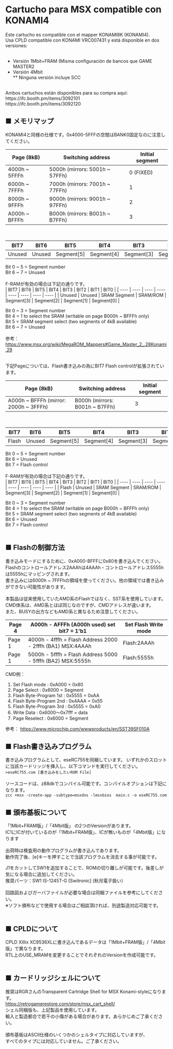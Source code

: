 # Cartucho para MSX compatible con KONAMI4
Este cartucho es compatible con el mapper KONAMI8K (KONAMI4).<BR>
Usa CPLD compatible con KONAMI VRC007431 y está disponible en dos versiones:<BR>
<BR>
- Versión 1Mbit+FRAM (Misma configuración de bancos que GAME MASTER2<BR>
- Versión 4Mbit<BR>
** Ninguna versión incluye SCC<BR>
<BR>
Ambos cartuchos están disponibles para su compra aquí:<BR>
https://ifc.booth.pm/items/3092101<BR> 
https://ifc.booth.pm/items/3092120<BR>

## ■ メモリマップ

KONAMI4と同様の仕様です。0x4000-5FFFの空間はBANK0固定なのに注意してください。

| Page (8kB)                        | Switching address            | Initial segment | 
| --------------------------------- | ---------------------------- | --------------- | 
| 4000h ~ 5FFFh  | 5000h (mirrors: 5001h ~ 57FFh) | 0  (FIXED)      | 
| 6000h ~ 7FFFh  | 7000h (mirrors: 7001h ~ 77FFh) | 1               | 
| 8000h ~ 9FFFh  | 9000h (mirrors: 9001h ~ 97FFh) | 2               | 
| A000h ~ BFFFh  | B000h (mirrors: B001h ~ B7FFh) | 3               |

<BR>

| BIT7 | BIT6 | BIT5 | BIT4 | BIT3 | BIT2 | BIT1 | BIT0 |
| ---- | ---- | ---- | ---- | ---- | ---- | ---- | ---- |
| Unused | Unused | Segment[5] | Segment[4] | Segment[3] | Segment[2] | Segment[1] | Segment[0] |

Bit 0 ~ 5 = Segment number <BR>
Bit 6 ~ 7 = Unused <BR>
<BR>
F-RAMが有効の場合は下記の通りです。<BR>
| BIT7 | BIT6 | BIT5 | BIT4 | BIT3 | BIT2 | BIT1 | BIT0 |
| ---- | ---- | ---- | ---- | ---- | ---- | ---- | ---- |
| Unused | Unused | SRAM Segment | SRAM/ROM | Segment[3] | Segment[2] | Segment[1] | Segment[0] |

Bit 0 ~ 3 = Segment number <BR>
Bit 4 = 1 to select the SRAM (writable on page B000h ~ BFFFh only) <BR>
Bit 5 = SRAM segment select (two segments of 4kB available) <BR>
Bit 6 ~ 7 = Unused <BR>
<BR>
参考：
https://www.msx.org/wiki/MegaROM_Mappers#Game_Master_2_.28Konami.29


<BR>
下記Pageについては、Flash書き込みの為にBIT7 Flash controlが拡張されています。<BR>
  
| Page (8kB)                        | Switching address            | Initial segment | 
| --------------------------------- | ---------------------------- | --------------- | 
| A000h ~ BFFFh (mirror: 2000h ~ 3FFFh) | B000h (mirrors: B001h ~ B7FFh) | 3               |

<BR>
  
| BIT7 | BIT6 | BIT5 | BIT4 | BIT3 | BIT2 | BIT1 | BIT0 |
| ---- | ---- | ---- | ---- | ---- | ---- | ---- | ---- |
| Flash | Unused | Segment[5] | Segment[4] | Segment[3] | Segment[2] | Segment[1] | Segment[0] |

Bit 0 ~ 5 = Segment number <BR>
Bit 6 = Unused <BR>
Bit 7 = Flash control<BR>
<BR>
F-RAMが有効の場合は下記の通りです。<BR>
| BIT7 | BIT6 | BIT5 | BIT4 | BIT3 | BIT2 | BIT1 | BIT0 |
| ---- | ---- | ---- | ---- | ---- | ---- | ---- | ---- |
| Flash | Unused | SRAM Segment | SRAM/ROM | Segment[3] | Segment[2] | Segment[1] | Segment[0] |

Bit 0 ~ 3 = Segment number <BR>
Bit 4 = 1 to select the SRAM (writable on page B000h ~ BFFFh only) <BR>
Bit 5 = SRAM segment select (two segments of 4kB available) <BR>
Bit 6 = Unused <BR>
Bit 7 = Flash control<BR>
<BR>
## ■ Flashの制御方法
書き込みモードにするために、0xA000-BFFFに0x80を書き込んでください。<BR>
Flashのコントロールアドレス2AAAhは4AAAh・コントロールアドレス5555hは5555hにマッピングされます。<BR>
書き込みには6000h ~ 7FFFhの領域を使ってください。他の領域では書き込みができない可能性があります。<BR>
<BR>
本製品は従来使用していたAMD系のFlashではなく、SST系を使用しています。<BR>
CMD体系は、AMD系とほぼ同じなのですが、CMDアドレスが違います。<BR>
また、BUSYの出方などもAMD系と異なるため注意してください。<BR>
  
 | Page 4 | A000h - AFFFh (A000h used) set bit7 = 1'b1  |  Set Flash Write mode | 
 | ------ | ------------------------------------------- | ------------------ | 
 | Page 1 | 4000h - 4fffh = Flash Address 2000 - 2fffh (BA1) MSX:4AAAh  |  Flash:2AAAh |
 | Page 1 | 5000h - 5fffh = Flash Address 5000 - 5fffh (BA2) MSX:5555h  |  Flash:5555h |

CMD例：
1. Set Flash mode         : 0xA000 = 0x80
1. Page Select            : 0x6000 = Segment
1. Flash Byte-Program 1st : 0x5555 = 0xAA
1. Flash Byte-Program 2nd : 0x4AAA = 0x55
1. Flash Byte-Program 3rd : 0x5555 = 0xA0
1. Write Data             : 0x6000～0x7fff = data
1. Page Reselect          : 0x6000 = Segment

参考：
https://www.microchip.com/wwwproducts/en/SST39SF010A
<BR>

## ■ Flash書き込みプログラム
書き込みプログラムとして、eseRC755を同梱しています。 
いずれかのスロットに当該カードリッジを挿入し、以下コマンドを実行してください。<BR>
`>eseRC755.com [書き込みをしたいROM File]`<BR>
<BR>
ソースコードは、z88dkでコンパイル可能です。コンパイルオプションは下記になります。<BR>
`zcc +msx -create-app -subtype=msxdos -lmsxbios  main.c -o eseRC755.com`<BR>

  
## ■ 頒布基板について
「1Mbit+FRAM版」/「4Mbit版」 の2つのVersionがあります。<BR>
IC1にICが付いているのが「1Mbit+FRAM版」、ICが無いものが「4Mbit版」になります<BR>
<BR>
出荷時は検査用の動作プログラムが書き込んであります。<BR>
動作完了後、[e]キーを押すことで当該プログラムを消去する事が可能です。<BR>

J1をカットしてSW1を追加することで、ROMの切り離しが可能です。後差しが気になる場合に追加してください。<BR>
推奨パーツ：SW1 IS-1245T-G [Switronic] (秋月電子扱い）<BR>
<BR>
回路図およびガーバファイルが必要な場合は同梱ファイルを参考にしてください。<BR>
※ソフト頒布などで使用する場合はご相談頂ければ、別途製造対応可能です。<BR>
<BR>
## ■ CPLDについて
CPLD Xillix XC9536XLに書き込んであるデータは「1Mbit+FRAM版」/「4Mbit版」で異なります。<BR>
RTL上のUSE_MRAMを変更することでそれぞれのVersionを作成可能です。<BR>
<BR>

## ■ カードリッジシェルについて
推奨はRGRさんのTransparent Cartridge Shell for MSX Konami-styleになります。<BR>
https://retrogamerestore.com/store/msx_cart_shell/
<BR>
シェル同梱版も、上記製品を使用しています。<BR>
輸入と製造都合で若干の小傷がある場合があります。あらかじめご了承ください。<BR>
<BR>
頒布基板はASCII仕様のいくつかのシェルタイプに対応していますが、<BR>
すべてのタイプには対応していません。ご了承ください。<BR>

